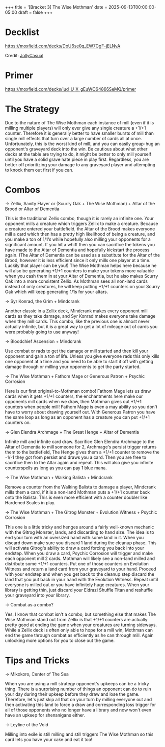 +++
title = '[Bracket 3] The Wise Mothman'
date = 2025-09-13T00:00:00-05:00
draft = false
+++

# Decklist

https://moxfield.com/decks/DoU6se0q_EW7CgF-jELNvA

Credit: [JollyCasual](https://moxfield.com/users/JollyCasual)

# Primer

https://moxfield.com/decks/iud_U_X_gEuWC64866SeMQ/primer

# The Strategy

Due to the nature of The Wise Mothman each instance of mill (even if it is milling multiple players) will only ever give any single creature a +1/+1 counter. Therefore it is generally better to have smaller bursts of mill than single mill effects that turn over a large number of cards all at once. Unfortunately, this is the worst kind of mill, and you can easily group-hug an opponent's graveyard deck into the win. Be cautious about what other decks at the table are trying to do, it might be better to only mill yourself until you have a solid grave hate piece in play first. Regardless, you are better off prioritizing your damage to any graveyard player and attempting to knock them out first if you can.

# Combos

-> Zellix, Sanity Flayer or (Scurry Oak + The Wise Mothman) + Altar of the Brood or Altar of Dementia

This is the traditional Zellix combo, though it is rarely an infinite one. Your opponent mills a creature which triggers Zellix to make a creature. Because a creature entered your battlefield, the Altar of the Brood makes everyone mill a card which then has a pretty high likelihood of being a creature, and you make a ton of 1/1's while hopefully also milling your opponents for a significant amount. If you hit a whiff then you can sacrifice the tokens you have made to the Altar of Dementia and hopefully kickstart the process again. (The Altar of Dementia can be used as a substitute for the Altar of the Brood, however it is less efficient since it only mills one player at a time. Luckily that player can be you!) The Wise Mothman helps here because he will also be generating +1/+1 counters to make your tokens more valuable when you cash them in at your Altar of Dementia, but he also makes Scurry Oak into a more consistent Zellix. As Mothman sees all non-land cards instead of only creatures, he will keep putting +1/+1 counters on your Scurry Oak which will keep generating 1/1s for your altars.

-> Syr Konrad, the Grim + Mindcrank

Another classic in a Zellix deck, Mindcrank makes every opponent mill cards as they take damage, and Syr Konrad makes everyone take damage when they mill cards. This combo, like the previous one is almost never actually infinite, but it is a great way to get a lot of mileage out of cards you were probably going to use anyway!

-> Bloodchief Ascension + Mindcrank

Use combat or rads to get the damage or mill started and then kill your opponent and gain a ton of life. Unless you give everyone rads this only kills one opponent at a time and you need to be able to start it off with getting damage through or milling your opponents to get the party started.

-> The Wise Mothman + Fathom Mage or Generous Patron + Psychic Corrosion

Here is our first original-to-Mothman combo! Fathom Mage lets us draw cards when it gets +1/+1 counters, the enchantments here make our opponents mill cards when we draw, then Mothman gives out +1/+1 counters when people mill! Fathom Mage is even a may ability so you don't have to worry about drawing yourself out. With Generous Patron you have the same loop as long as an opponent has a creature you can put +1/+1 counters on.

-> Glen Elendra Archmage + The Great Henge + Altar of Dementia

Infinite mill and infinite card draw. Sacrifice Glen Elendra Archmage to the Altar of Dementia to mill someone for 2, Archmage's persist trigger returns them to the battlefield, The Henge gives them a +1/+1 counter to remove the -1/-1 they got from persist and draws you a card. Then you are free to sacrifice then to the Altar again and repeat. This will also give you infinite counterspells as long as you can pay 1 blue mana.

-> The Wise Mothman + Walking Balista + Mindcrank

Remove a counter from the Walking Balista to damage a player, Mindcrank mills them a card, if it is a non-land Mothman puts a +1/+1 counter back onto the Balista. This is even more efficient with a counter doubler like Hardened Scales in play.

-> The Wise Mothman + The Gitrog Monster + Evolution Witness + Psychic Corrosion

This one is a little tricky and henges around a fairly well-known mechanic with the Gitrog Monster, lands, and discarding to hand size. The idea is to end your turn with an oversized hand with some land in it. When you discard down make sure you discard 1 land during the cleanup phase. This will activate Gitrog's ability to draw a card forcing you back into your endstep. When you draw a card, Psychic Corrosion will trigger and make each opponent mill 2 cards. Mothman will likely see a non-land milled and distribute some +1/+1 counters. Put one of those counters on Evolution Witness and return a land card from your graveyard to your hand. Proceed with your endstep and when you get back to the cleanup step discard the land that you put back in your hand with the Evolution Witness. Repeat until everyone is milled out or you have infinitely huge creatures. When your library is getting thin, just discard your Eldrazi Shuffle Titan and reshuffle your graveyard into your library.

-> Combat as a combo?

Yes, I know that combat isn't a combo, but something else that makes The Wise Mothman stand out from Zellix is that +1/+1 counters are actually pretty good at ending the game when your creatures are turning sideways. While a Zellix deck is often only able to hope for a mill win, Mothman can end the game through combat as efficiently as he can through mill. Again unlocking more options for you to close out the game.

# Tips and Tricks

-> Mikokoro, Center of The Sea

When you are using a mill strategy opponent's upkeeps can be a tricky thing. There is a surprising number of things an opponent can do to ruin your day during their upkeep before they draw and lose the game. Therefore, let's just skip all that on your turn by milling everyone out and then activating this land to force a draw and corresponding loss trigger for all of those opponents who no longer have a library and now won't even have an upkeep for shenanigans either.

-> Leyline of the Void

Milling into exile is still milling and still triggers The Wise Mothman so this card lets you have your cake and eat it too!
